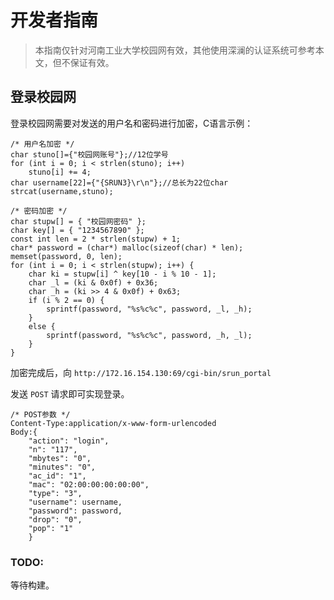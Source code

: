 <!-- ./docs/guide.md -->

# 开发者指南

> 本指南仅针对河南工业大学校园网有效，其他使用深澜的认证系统可参考本文，但不保证有效。

## 登录校园网

登录校园网需要对发送的用户名和密码进行加密，C语言示例：

```
/* 用户名加密 */
char stuno[]={"校园网账号"};//12位学号 
for (int i = 0; i < strlen(stuno); i++)
    stuno[i] += 4;
char username[22]={"{SRUN3}\r\n"};//总长为22位char
strcat(username,stuno);
```

```
/* 密码加密 */
char stupw[] = { "校园网密码" };
char key[] = { "1234567890" };
const int len = 2 * strlen(stupw) + 1;
char* password = (char*) malloc(sizeof(char) * len);
memset(password, 0, len);
for (int i = 0; i < strlen(stupw); i++) {
    char ki = stupw[i] ^ key[10 - i % 10 - 1];
    char _l = (ki & 0x0f) + 0x36;
    char _h = (ki >> 4 & 0x0f) + 0x63;
    if (i % 2 == 0) {
        sprintf(password, "%s%c%c", password, _l, _h);
    }
    else {
        sprintf(password, "%s%c%c", password, _h, _l);
    }
}
```

加密完成后，向 `http://172.16.154.130:69/cgi-bin/srun_portal`

发送 `POST` 请求即可实现登录。

```
/* POST参数 */
Content-Type:application/x-www-form-urlencoded
Body:{
	"action": "login",
	"n": "117",
	"mbytes": "0",
	"minutes": "0",
	"ac_id": "1",
	"mac": "02:00:00:00:00:00",
	"type": "3",
	"username": username,
	"password": password,
	"drop": "0",
	"pop": "1"
    }
```

### TODO:

等待构建。

